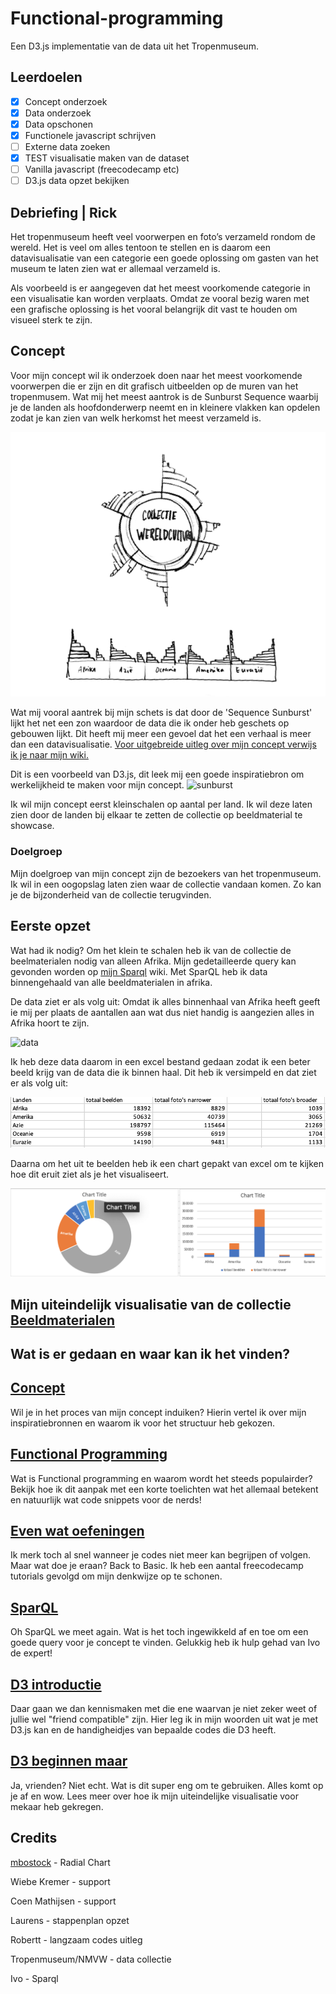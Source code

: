 # Functional-programming
 Een D3.js implementatie van de data uit het Tropenmuseum. 

 ## Leerdoelen
- [x] Concept onderzoek
- [x] Data onderzoek
- [x] Data opschonen
- [x] Functionele javascript schrijven
- [ ] Externe data zoeken
- [x] TEST visualisatie maken van de dataset
- [ ] Vanilla javascript (freecodecamp etc)
- [ ] D3.js data opzet bekijken

 ## Debriefing | Rick

Het tropenmuseum heeft veel voorwerpen en foto’s verzameld rondom de wereld. Het is veel om alles tentoon te stellen en is daarom een datavisualisatie van een categorie een goede oplossing om gasten van het museum te laten zien wat er allemaal verzameld is. 

Als voorbeeld is er aangegeven dat het meest voorkomende categorie in een visualisatie kan worden verplaats. Omdat ze vooral bezig waren met een grafische oplossing is het vooral belangrijk dit vast te houden om visueel sterk te zijn. 

## Concept 

Voor mijn concept wil ik onderzoek doen naar het meest voorkomende voorwerpen die er zijn en dit grafisch uitbeelden op de muren van het tropenmusem. 
Wat mij het meest aantrok is de Sunburst Sequence waarbij je de landen als hoofdonderwerp neemt en in kleinere vlakken kan opdelen zodat je kan zien van welk herkomst het meest verzameld is.

![sketch-sequence](https://github.com/joanpadolina/functional-programming/blob/master/wiki%20assets/sketch_sequence.png)

Wat mij vooral aantrek bij mijn schets is dat door de 'Sequence Sunburst' lijkt het net een zon waardoor de data die ik onder heb geschets op gebouwen lijkt. Dit heeft mij meer een gevoel dat het een verhaal is meer dan een datavisualisatie. 
[Voor uitgebreide uitleg over mijn concept verwijs ik je naar mijn wiki.](https://github.com/joanpadolina/functional-programming/wiki/Concept--Datavisualisation)

Dit is een voorbeeld van D3.js, dit leek mij een goede inspiratiebron om werkelijkheid te maken voor mijn concept. 
![sunburst](https://github.com/joanpadolina/functional-programming/blob/master/wiki%20assets/sunburst.gif)

Ik wil mijn concept eerst kleinschalen op aantal per land. Ik wil deze laten zien door de landen bij elkaar te zetten de collectie op beeldmaterial te showcase. 


### Doelgroep
Mijn doelgroep van mijn concept zijn de bezoekers van het tropenmuseum. Ik wil in een oogopslag laten zien waar de collectie vandaan komen. Zo kan je de bijzonderheid van de collectie terugvinden. 

## Eerste opzet
Wat had ik nodig?
Om het klein te schalen heb ik van de collectie de beelmaterialen nodig van alleen Afrika. Mijn gedetailleerde query kan gevonden worden op [mijn Sparql](https://github.com/joanpadolina/functional-programming/wiki/SparQl) wiki.
Met SparQL heb ik data binnengehaald van alle beeldmaterialen in afrika. 

De data ziet er als volg uit:
Omdat ik alles binnenhaal van Afrika heeft geeft ie mij per plaats de aantallen aan wat dus niet handig is aangezien alles in Afrika hoort te zijn.

![data](https://github.com/joanpadolina/functional-programming/blob/master/wiki%20assets/datacsv.gif)

Ik heb deze data daarom in een excel bestand gedaan zodat ik een beter beeld krijg van de data die ik binnen haal. Dit heb ik versimpeld en dat ziet er als volg uit:

![excel](https://github.com/joanpadolina/functional-programming/blob/master/wiki%20assets/excel.png)

Daarna om het uit te beelden heb ik een chart gepakt van excel om te kijken hoe dit eruit ziet als je het visualiseert.

![chart excel](https://github.com/joanpadolina/functional-programming/blob/master/wiki%20assets/excel_chart.png)


## Mijn uiteindelijk visualisatie van de collectie [Beeldmaterialen](https://joanpadolina.github.io/functional-programming/)

## Wat is er gedaan en waar kan ik het vinden?

## [Concept](https://github.com/joanpadolina/functional-programming/wiki/Concept--Datavisualisation)
Wil je in het proces van mijn concept induiken? Hierin vertel ik over mijn inspiratiebronnen en waarom ik voor het structuur heb gekozen.

## [Functional Programming](https://github.com/joanpadolina/functional-programming/wiki/Functional-Programming)
Wat is Functional programming en waarom wordt het steeds populairder? Bekijk hoe ik dit aanpak met een korte toelichten wat het allemaal betekent en natuurlijk wat code snippets voor de nerds!

## [Even wat oefeningen](https://github.com/joanpadolina/functional-programming/wiki/Free-Code-Camp)
Ik merk toch al snel wanneer je codes niet meer kan begrijpen of volgen. Maar wat doe je eraan? Back to Basic. Ik heb een aantal freecodecamp tutorials gevolgd om mijn denkwijze op te schonen. 

## [SparQL](https://github.com/joanpadolina/functional-programming/wiki/SparQl)
Oh SparQL we meet again. Wat is het toch ingewikkeld af en toe om een goede query voor je concept te vinden. Gelukkig heb ik hulp gehad van Ivo de expert!

## [D3 introductie](https://github.com/joanpadolina/functional-programming/wiki/D3-introductie)
Daar gaan we dan kennismaken met die ene waarvan je niet zeker weet of jullie wel "friend compatible" zijn. Hier leg ik in mijn woorden uit wat je met D3.js kan en de handigheidjes van bepaalde codes die D3 heeft.

## [D3 beginnen maar](https://github.com/joanpadolina/functional-programming/wiki/D3-Bob-de-Bouwer)
Ja, vrienden? Niet echt. Wat is dit super eng om te gebruiken. Alles komt op je af en wow. Lees meer over hoe ik mijn uiteindelijke visualisatie voor mekaar heb gekregen.


## Credits

[mbostock](https://gist.github.com/mbostock/6fead6d1378d6df5ae77bb6a719afcb2) - Radial Chart

Wiebe Kremer - support

Coen Mathijsen - support

Laurens - stappenplan opzet

Robertt - langzaam codes uitleg

Tropenmuseum/NMVW - data collectie

Ivo - Sparql

